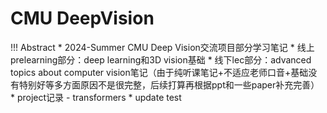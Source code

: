 # CMU DeepVision
!!! Abstract 
    * 2024-Summer CMU Deep Vision交流项目部分学习笔记 
        * 线上prelearning部分：deep learning和3D vision基础
        * 线下lec部分：advanced topics about computer vision笔记（由于纯听课笔记+不适应老师口音+基础没有特别好等多方面原因不是很完整，后续打算再根据ppt和一些paper补充完善）
        * project记录 - transformers
        * update test